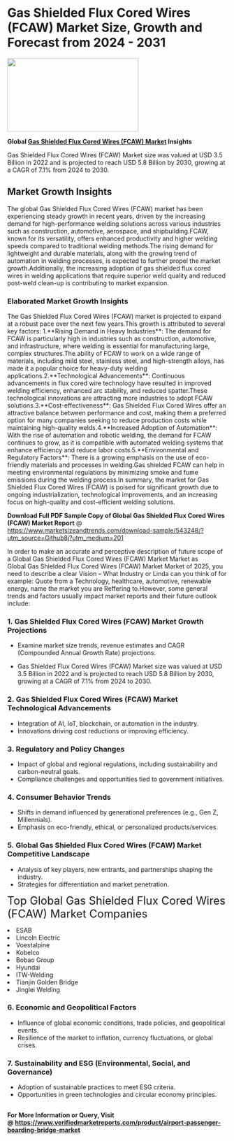 <H1>Gas Shielded Flux Cored Wires (FCAW) Market Size, Growth and Forecast from 2024 - 2031</H1><img class="aligncenter size-medium wp-image-584254" src="https://thirdeyenews.in/wp-content/uploads/2024/09/Global-Market-Research-300x168.jpeg" alt="" width="300" height="168" /><p><strong>Global&nbsp;<a href="https://www.marketsizeandtrends.com/download-sample/543248/?utm_source=Github8j?utm_medium=201">Gas Shielded Flux Cored Wires (FCAW) Market</a> Insights</strong></p><p>Gas Shielded Flux Cored Wires (FCAW) Market size was valued at USD 3.5 Billion in 2022 and is projected to reach USD 5.8 Billion by 2030, growing at a CAGR of 7.1% from 2024 to 2030.</p><p><h2>Market Growth Insights</h2> The global Gas Shielded Flux Cored Wires (FCAW) market has been experiencing steady growth in recent years, driven by the increasing demand for high-performance welding solutions across various industries such as construction, automotive, aerospace, and shipbuilding.FCAW, known for its versatility, offers enhanced productivity and higher welding speeds compared to traditional welding methods.The rising demand for lightweight and durable materials, along with the growing trend of automation in welding processes, is expected to further propel the market growth.Additionally, the increasing adoption of gas shielded flux cored wires in welding applications that require superior weld quality and reduced post-weld clean-up is contributing to market expansion. <h3>Elaborated Market Growth Insights</h3> The Gas Shielded Flux Cored Wires (FCAW) market is projected to expand at a robust pace over the next few years.This growth is attributed to several key factors: 1.**Rising Demand in Heavy Industries**: The demand for FCAW is particularly high in industries such as construction, automotive, and infrastructure, where welding is essential for manufacturing large, complex structures.The ability of FCAW to work on a wide range of materials, including mild steel, stainless steel, and high-strength alloys, has made it a popular choice for heavy-duty welding applications.2.**Technological Advancements**: Continuous advancements in flux cored wire technology have resulted in improved welding efficiency, enhanced arc stability, and reduced spatter.These technological innovations are attracting more industries to adopt FCAW solutions.3.**Cost-effectiveness**: Gas Shielded Flux Cored Wires offer an attractive balance between performance and cost, making them a preferred option for many companies seeking to reduce production costs while maintaining high-quality welds.4.**Increased Adoption of Automation**: With the rise of automation and robotic welding, the demand for FCAW continues to grow, as it is compatible with automated welding systems that enhance efficiency and reduce labor costs.5.**Environmental and Regulatory Factors**: There is a growing emphasis on the use of eco-friendly materials and processes in welding.Gas shielded FCAW can help in meeting environmental regulations by minimizing smoke and fume emissions during the welding process.In summary, the market for Gas Shielded Flux Cored Wires (FCAW) is poised for significant growth due to ongoing industrialization, technological improvements, and an increasing focus on high-quality and cost-efficient welding solutions.</p><p><span class=""><strong>Download Full PDF Sample Copy of Global Gas Shielded Flux Cored Wires (FCAW) Market Report</strong> @ <a href="https://www.marketsizeandtrends.com/download-sample/543248/?utm_source=Github8j?utm_medium=201" target="_blank">https://www.marketsizeandtrends.com/download-sample/543248/?utm_source=Github8j?utm_medium=201</a></span></p><p>In order to make an accurate and perceptive description of future scope of a Global&nbsp;Gas Shielded Flux Cored Wires (FCAW) Market Market as Global&nbsp;Gas Shielded Flux Cored Wires (FCAW) Market Market of 2025, you need to describe a clear Vision &ndash; What Industry or Linda can you think of for example: Quote from a Technology, healthcare, automotive, renewable energy, name the market you are Reffering to.However, some general trends and factors usually impact market reports and their future outlook include:</p><h3>1.&nbsp;<strong>Gas Shielded Flux Cored Wires (FCAW) Market Growth Projections</strong></h3><ul><li>Examine market size trends, revenue estimates and CAGR (Compounded Annual Growth Rate) projections.</li><li><p>Gas Shielded Flux Cored Wires (FCAW) Market size was valued at USD 3.5 Billion in 2022 and is projected to reach USD 5.8 Billion by 2030, growing at a CAGR of 7.1% from 2024 to 2030.</p></li></ul><h3>2.&nbsp;<strong>Gas Shielded Flux Cored Wires (FCAW) Market Technological Advancements</strong></h3><ul><li>Integration of AI, IoT, blockchain, or automation in the industry.</li><li>Innovations driving cost reductions or improving efficiency.</li></ul><h3>3.&nbsp;<strong>Regulatory and Policy Changes</strong></h3><ul><li>Impact of global and regional regulations, including sustainability and carbon-neutral goals.</li><li>Compliance challenges and opportunities tied to government initiatives.</li></ul><h3>4.&nbsp;<strong>Consumer Behavior Trends</strong></h3><ul><li>Shifts in demand influenced by generational preferences (e.g., Gen Z, Millennials).</li><li>Emphasis on eco-friendly, ethical, or personalized products/services.</li></ul><h3>5.&nbsp;<strong>Global Gas Shielded Flux Cored Wires (FCAW) Market Competitive Landscape</strong></h3><ul><li>Analysis of key players, new entrants, and partnerships shaping the industry.</li><li>Strategies for differentiation and market penetration.</li></ul><p data-pm-slice="1 1 []"><span style="color: inherit; font-family: inherit; font-size: 25px;">Top Global Gas Shielded Flux Cored Wires (FCAW) Market Companies</span></p><div class="" data-test-id=""><p><li>ESAB</li><li> Lincoln Electric</li><li> Voestalpine</li><li> Kobelco</li><li> Bobao Group</li><li> Hyundai</li><li> ITW-Welding</li><li> Tianjin Golden Bridge</li><li> Jinglei Welding</li></p></div><h3>6.&nbsp;<strong>Economic and Geopolitical Factors</strong></h3><ul><li>Influence of global economic conditions, trade policies, and geopolitical events.</li><li>Resilience of the market to inflation, currency fluctuations, or global crises.</li></ul><h3>7.&nbsp;<strong>Sustainability and ESG (Environmental, Social, and Governance)</strong></h3><ul><li>Adoption of sustainable practices to meet ESG criteria.</li><li>Opportunities in green technologies and circular economy principles.</li></ul><h2><strong style="font-size: 14px;">For More Information or Query, Visit @&nbsp;</strong><a style="background-color: #ffffff; font-size: 14px;" href="https://www.marketsizeandtrends.com/report/gas-shielded-flux-cored-wires-fcaw-market/" target="_blank">https://www.verifiedmarketreports.com/product/airport-passenger-boarding-bridge-market</a></h2>
